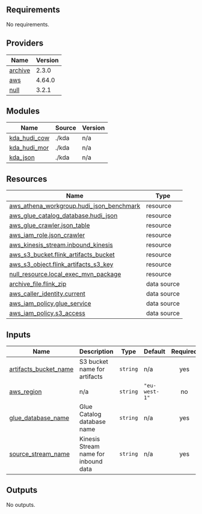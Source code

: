 <!-- BEGINNING OF PRE-COMMIT-TERRAFORM DOCS HOOK -->
## Requirements

No requirements.

## Providers

| Name | Version |
|------|---------|
| <a name="provider_archive"></a> [archive](#provider\_archive) | 2.3.0 |
| <a name="provider_aws"></a> [aws](#provider\_aws) | 4.64.0 |
| <a name="provider_null"></a> [null](#provider\_null) | 3.2.1 |

## Modules

| Name | Source | Version |
|------|--------|---------|
| <a name="module_kda_hudi_cow"></a> [kda\_hudi\_cow](#module\_kda\_hudi\_cow) | ./kda | n/a |
| <a name="module_kda_hudi_mor"></a> [kda\_hudi\_mor](#module\_kda\_hudi\_mor) | ./kda | n/a |
| <a name="module_kda_json"></a> [kda\_json](#module\_kda\_json) | ./kda | n/a |

## Resources

| Name | Type |
|------|------|
| [aws_athena_workgroup.hudi_json_benchmark](https://registry.terraform.io/providers/hashicorp/aws/latest/docs/resources/athena_workgroup) | resource |
| [aws_glue_catalog_database.hudi_json](https://registry.terraform.io/providers/hashicorp/aws/latest/docs/resources/glue_catalog_database) | resource |
| [aws_glue_crawler.json_table](https://registry.terraform.io/providers/hashicorp/aws/latest/docs/resources/glue_crawler) | resource |
| [aws_iam_role.json_crawler](https://registry.terraform.io/providers/hashicorp/aws/latest/docs/resources/iam_role) | resource |
| [aws_kinesis_stream.inbound_kinesis](https://registry.terraform.io/providers/hashicorp/aws/latest/docs/resources/kinesis_stream) | resource |
| [aws_s3_bucket.flink_artifacts_bucket](https://registry.terraform.io/providers/hashicorp/aws/latest/docs/resources/s3_bucket) | resource |
| [aws_s3_object.flink_artifacts_s3_key](https://registry.terraform.io/providers/hashicorp/aws/latest/docs/resources/s3_object) | resource |
| [null_resource.local_exec_mvn_package](https://registry.terraform.io/providers/hashicorp/null/latest/docs/resources/resource) | resource |
| [archive_file.flink_zip](https://registry.terraform.io/providers/hashicorp/archive/latest/docs/data-sources/file) | data source |
| [aws_caller_identity.current](https://registry.terraform.io/providers/hashicorp/aws/latest/docs/data-sources/caller_identity) | data source |
| [aws_iam_policy.glue_service](https://registry.terraform.io/providers/hashicorp/aws/latest/docs/data-sources/iam_policy) | data source |
| [aws_iam_policy.s3_access](https://registry.terraform.io/providers/hashicorp/aws/latest/docs/data-sources/iam_policy) | data source |

## Inputs

| Name | Description | Type | Default | Required |
|------|-------------|------|---------|:--------:|
| <a name="input_artifacts_bucket_name"></a> [artifacts\_bucket\_name](#input\_artifacts\_bucket\_name) | S3 bucket name for artifacts | `string` | n/a | yes |
| <a name="input_aws_region"></a> [aws\_region](#input\_aws\_region) | n/a | `string` | `"eu-west-1"` | no |
| <a name="input_glue_database_name"></a> [glue\_database\_name](#input\_glue\_database\_name) | Glue Catalog database name | `string` | n/a | yes |
| <a name="input_source_stream_name"></a> [source\_stream\_name](#input\_source\_stream\_name) | Kinesis Stream name for inbound data | `string` | n/a | yes |

## Outputs

No outputs.
<!-- END OF PRE-COMMIT-TERRAFORM DOCS HOOK -->
